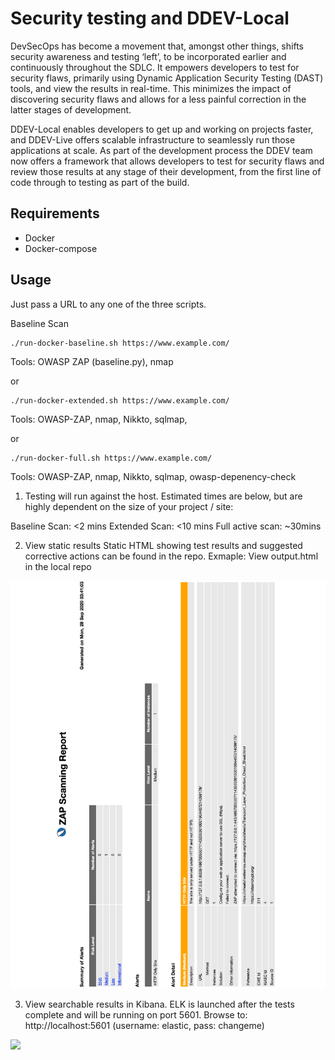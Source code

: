 # Security testing and DDEV-Local

DevSecOps has become a movement that, amongst other things, shifts security awareness and testing ‘left’, to be incorporated earlier and continuously throughout the SDLC. It empowers developers to test for security flaws, primarily using Dynamic Application Security Testing (DAST) tools, and view the results in real-time. This minimizes the impact of discovering security flaws and allows for a less painful correction in the latter stages of development. 

DDEV-Local enables developers to get up and working on projects faster, and DDEV-Live offers scalable infrastructure to seamlessly run those applications at scale. As part of the development process the DDEV team now offers a framework that allows developers to test for security flaws and review those results at any stage of their development, from the first line of code through to testing as part of the build. 


## Requirements

* Docker
* Docker-compose


## Usage

Just pass a URL to any one of the three scripts. 

Baseline Scan
```shell
./run-docker-baseline.sh https://www.example.com/
```
Tools: OWASP ZAP (baseline.py), nmap 

or
```shell
./run-docker-extended.sh https://www.example.com/
```
Tools: OWASP-ZAP, nmap, Nikkto, sqlmap,

or
```shell
./run-docker-full.sh https://www.example.com/
```
Tools: OWASP-ZAP, nmap, Nikkto, sqlmap, owasp-depenency-check



1) Testing will run against the host. Estimated times are below, but are highly dependent on the size of your project / site:

Baseline Scan: <2 mins
Extended Scan: <10 mins
Full active scan: ~30mins

2) View static results
Static HTML showing test results and suggested corrective actions can be found in the repo. Exmaple: View output.html in the local repo

<img src="zap-scan-results.pdf?raw=true" width="1080px">

3) View searchable results in Kibana. ELK is launched after the tests complete and will be running on port 5601. Browse to: http://localhost:5601  (username: elastic, pass: changeme)

<img src="zap-proxy.gif?raw=true" width="1080px">
